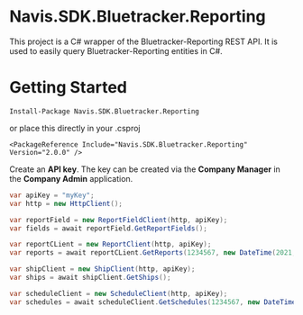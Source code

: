 # Navis.SDK.Bluetracker.Reporting 
This project is a C# wrapper of the Bluetracker-Reporting REST API. It is used to easily query Bluetracker-Reporting entities in C#. 

# Getting Started
`Install-Package Navis.SDK.Bluetracker.Reporting`

or place this directly in your .csproj

`<PackageReference Include="Navis.SDK.Bluetracker.Reporting" Version="2.0.0" />`

Create an **API key**. The key can be created via the **Company Manager** in the **Company Admin** application.

```C#
var apiKey = "myKey";
var http = new HttpClient();

var reportField = new ReportFieldClient(http, apiKey);
var fields = await reportField.GetReportFields();

var reportCLient = new ReportClient(http, apiKey);
var reports = await reportCLient.GetReports(1234567, new DateTime(2021, 1, 1), new DateTime(2021, 12, 31),0, null, null);

var shipClient = new ShipClient(http, apiKey);
var ships = await shipClient.GetShips();

var scheduleClient = new ScheduleClient(http, apiKey);
var schedules = await scheduleClient.GetSchedules(1234567, new DateTime(2021, 1, 1),new DateTime(2021, 12, 31), 0, null, null);
```
